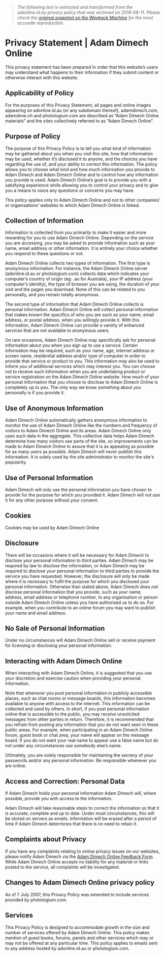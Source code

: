 > *The following text is extracted and transformed from the adonline.id.au privacy policy that was archived on 2019-08-11. Please check the [original snapshot on the Wayback Machine](https://web.archive.org/web/20190811131740id_/https%3A//www.adonline.id.au/about/privacy) for the most accurate reproduction.*

# Privacy Statement | Adam Dimech Online

This privacy statement has been prepared in order that this website’s users may understand what happens to their information if they submit content or otherwise interact with this website.

## Applicability of Policy

For the purposes of this Privacy Statement, all pages and online images appearing on adonline.id.au (or any subdomain thereof), adamdimech.com, adamdime.ch and photologium.com are described as “Adam Dimech Online materials” and the sites collectively referred to as “Adam Dimech Online”.

## Purpose of Policy

The purpose of this Privacy Policy is to tell you what kind of information may be gathered about you when you visit this site, how that information may be used, whether it’s disclosed it to anyone, and the choices you have regarding the use of, and your ability to correct this information. The policy allows you to choose what kind and how much information you provide to Adam Dimech and Adam Dimech Online and to control how any information you provide is used. Adam Dimech Online’s goal is to provide you with a satisfying experience while allowing you to control your privacy and to give you a means to voice any questions or concerns you may have.

This policy applies only to Adam Dimech Online and not to other companies’ or organisations’ websites to which Adam Dimech Online is linked.

## Collection of Information

Information is collected from you primarily to make it easier and more rewarding for you to use Adam Dimech Online. Depending on the service you are accessing, you may be asked to provide information such as your name, email address or other information. It is entirely your choice whether you respond to these questions or not.

Adam Dimech Online collects two types of information. The first type is anonymous information. For instance, the Adam Dimech Online server (adonline.id.au or photologium.com) collects data which indicates your computer’s country of origin (eg: .au for Australia), your IP address (your computer’s identity), the type of browser you are using, the duration of your visit and the pages you download. None of this can be related to you personally, and you remain totally anonymous.

The second type of information that Adam Dimech Online collects is personal information. Adam Dimech Online will collect personal information that makes known the specifics of who you are such as your name, email address, or postal address, when you willingly provide it. With this information, Adam Dimech Online can provide a variety of enhanced services that are not available to anonymous users.

On rare occasions, Adam Dimech Online may specifically ask for personal information about you when you sign up to use a service. Certain information may be required, such as your name, age, internet address or screen name, residential address and/or type of computer in order to provide that service or product to you. This information may also be used to inform you of additional services which may interest you. You can choose not to receive such information when you are undertaking product or service registration on the Adam Dimech Online website. How much of your personal information that you choose to disclose to Adam Dimech Online is completely up to you. The only way we know something about you personally is if you provide it.

## Use of Anonymous Information

Adam Dimech Online automatically gathers anonymous information to monitor the use of Adam Dimech Online like the numbers and frequency of visitors to Adam Dimech Online and its areas. Adam Dimech Online only uses such data in the aggregate. This collective data helps Adam Dimech determine how many visitors use parts of the site, so improvements can be made to Adam Dimech Online to assure that it is as appealing as possible for as many users as possible. Adam Dimech will never publish this information. It is solely used by the site administrator to monitor the site's popularity.

## Use of Personal Information

Adam Dimech will only use the personal information you have chosen to provide for the purpose for which you provided it. Adam Dimech will not use it for any other purpose without your consent.

## Cookies

Cookies may be used by Adam Dimech Online

## Disclosure

There will be occasions where it will be necessary for Adam Dimech to disclose your personal information to third parties. Adam Dimech may be required by law to disclose the information, or Adam Dimech may be required to disclose your personal information to third parties to provide the service you have requested. However, the disclosure will only be made where it is necessary to fulfil the purpose for which you disclosed your personal information. Otherwise than stated above, Adam Dimech does not disclose personal information that you provide, such as your name, address, email address or telephone number, to any organisation or person outside Adam Dimech Online unless you have authorised us to do so. For example, when you contribute to an online forum you may want to publish your name and email address.

## No Sale of Personal Information

Under no circumstances will Adam Dimech Online sell or receive payment for licensing or disclosing your personal information.

## Interacting with Adam Dimech Online

When interacting with Adam Dimech Online, it is suggested that you use your discretion and exercise caution when providing your personal information.

Note that whenever you post personal information in publicly accessible places, such as chat rooms or message boards, this information becomes available to anyone with access to the internet. This information can be collected and used by others. In short, if you post personal information online that is accessible to the public, you may receive unsolicited messages from other parties in return. Therefore, it is recommended that you refrain from posting any information that you do not want seen in these public areas. For example, when participating in an Adam Dimech Online forum, guest book or chat area, your name will appear on the message board. If you do not want your real name to appear use a false name but do not under any circumstances use somebody else’s name.

Ultimately, you are solely responsible for maintaining the secrecy of your passwords and/or any personal information. Be responsible whenever you are online.

## Access and Correction: Personal Data

If Adam Dimech holds your personal information Adam Dimech will, where possible, provide you with access to the information. 

Adam Dimech will take reasonable steps to correct the information so that it is accurate, complete and up to date. Under most circumstances, this will be stored on servers as emails. Information will be erased after a period of time if Adam Dimech determines that there is no need to retain it.

## Complaints about Privacy

If you have any complaints relating to online privacy issues on our websites, please notify Adam Dimech via the [Adam Dimech Online Feedback Form](https://www.adonline.id.au/contact/). While Adam Dimech Online accepts no liability for any material or links posted to the service, all complaints will be investigated.

## Changes to Adam Dimech Online privacy policy

As of 7 July 2007, this Privacy Policy was extended to include services provided by photologium.com.

## Services

This Privacy Policy is designed to accommodate growth in the size and number of services offered by Adam Dimech Online. This policy makes mention of guest books, forums, panels and other services which may or may not be offered at any particular time. This policy applies to emails sent to any address hosted by adonline.id.au or photologium.com.
